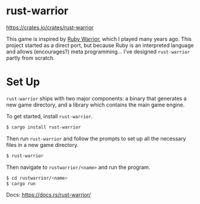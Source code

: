 # rust-warrior

https://crates.io/crates/rust-warrior

This game is inspired by [Ruby Warrior][ruby-warrior], which I played many
years ago. This project started as a direct port, but because Ruby is an
interpreted language and allows (encourages?) meta programming... I've
designed `rust-warrior` partly from scratch.

# Set Up

`rust-warrior` ships with two major components: a binary that generates a
new game directory, and a library which contains the main game engine.

To get started, install `rust-warrior`.

```sh
$ cargo install rust-warrior
```

Then run `rust-warrior` and follow the prompts to set up all the
necessary files in a new game directory.

```sh
$ rust-warrior
```

Then navigate to `rustwarrior/<name>` and run the program.

```sh
$ cd rustwarrior/<name>
$ cargo run
```

Docs: https://docs.rs/rust-warrior/

[ruby-warrior]: https://github.com/ryanb/ruby-warrior
